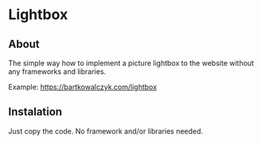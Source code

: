 # Lightbox

## About
The simple way how to implement a picture lightbox to the website without any frameworks and libraries.   
  
Example: https://bartkowalczyk.com/lightbox

## Instalation 
Just copy the code. No framework and/or libraries needed. 
